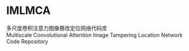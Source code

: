 # IMLMCA
多尺度卷积注意力图像篡改定位网络代码库   
Multiscale Convolutional Attention Image Tampering Location Network Code Repository
